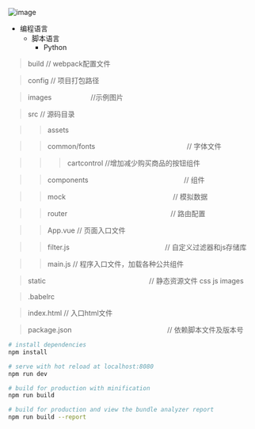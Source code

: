 ![image](https://github.com/wl001/vue2-elm/blob/master/images/elm.gif)
 
 * 编程语言  
    * 脚本语言  
        * Python  
 
> build                                                       // webpack配置文件

> config                                                      // 项目打包路径

> images                                                      //示例图片
 
> src                                                         // 源码目录

>> assets

>> common/fonts                                               // 字体文件

>>> cartcontrol                                               //增加减少购买商品的按钮组件

>> components                                                 // 组件

>> mock                                                       // 模拟数据

>> router                                                     // 路由配置

>> App.vue                                                    // 页面入口文件

>> filter.js                                                  // 自定义过滤器和js存储库

>> main.js                                                    // 程序入口文件，加载各种公共组件

> static                                                      // 静态资源文件 css js images

> .babelrc

> index.html                                                   // 入口html文件

> package.json                                                 // 依赖脚本文件及版本号






``` bash
# install dependencies
npm install

# serve with hot reload at localhost:8080
npm run dev

# build for production with minification
npm run build

# build for production and view the bundle analyzer report
npm run build --report
```
